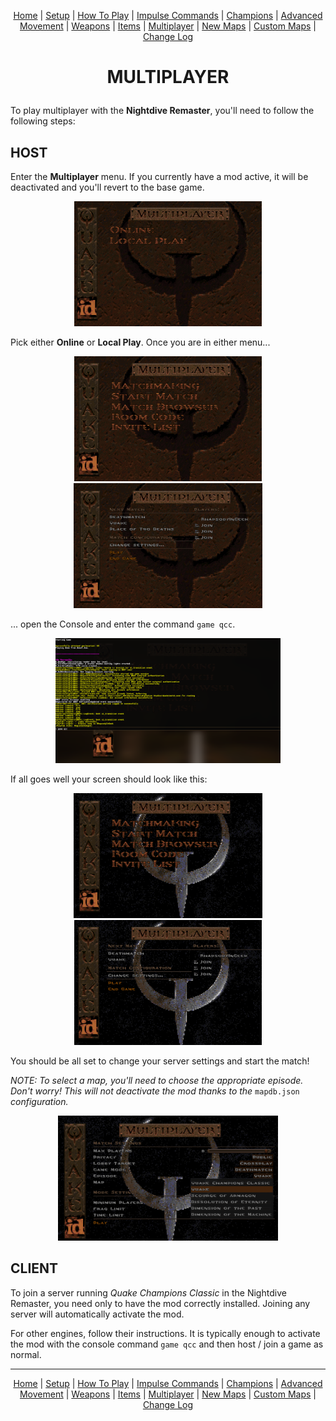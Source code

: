 
[<p align=center>]() [Home](readme.md#pure-speed-pure-skill-pure-fps) | [Setup](setup.md) | [How To Play](howtoplay.md) | [Impulse Commands](impulse.md) | [Champions](champions.md) | [Advanced Movement](movement.md) | [Weapons](weapons.md) | [Items](items.md) | [Multiplayer](multiplayer.md) | [New Maps](maps.md) | [Custom Maps](custommaps.md) | [Change Log](changelog.md)


# <p align=center>MULTIPLAYER</p>

To play multiplayer with the **Nightdive Remaster**, you'll need to follow the following steps:

## HOST

Enter the **Multiplayer** menu. If you currently have a mod active, it will be deactivated and you'll revert to the base game.

<p align=center><img src="images/multiplayer00.png" height=200></p>

Pick either **Online** or **Local Play**. Once you are in either menu...

<p align=center><img src="images/multiplayer01.png" height=200> <img src="images/multiplayer04.png" height=200></p>

... open the Console and enter the command `game qcc`.

<p align=center><img src="images/multiplayer02.png" height=200></p>

If all goes well your screen should look like this:

<p align=center><img src="images/multiplayer03.png" height=200> <img src="images/multiplayer05.png" height=200></p>

You should be all set to change your server settings and start the match!<br>

_NOTE: To select a map, you'll need to choose the appropriate episode. Don't worry! This will not deactivate the mod thanks to the_ `mapdb.json` _configuration._
<p align=center><img src="images/multiplayer06.png" height=200></p>

## CLIENT
To join a server running _Quake Champions Classic_ in the Nightdive Remaster, you need only to have the mod correctly installed. Joining any server will automatically activate the mod.<br>

For other engines, follow their instructions. It is typically enough to activate the mod with the console command `game qcc` and then host / join a game as normal.

---

[<p align=center>]() [Home](readme.md#pure-speed-pure-skill-pure-fps) | [Setup](setup.md) | [How To Play](howtoplay.md) | [Impulse Commands](impulse.md) | [Champions](champions.md) | [Advanced Movement](movement.md) | [Weapons](weapons.md) | [Items](items.md) | [Multiplayer](multiplayer.md) | [New Maps](maps.md) | [Custom Maps](custommaps.md) | [Change Log](changelog.md)
